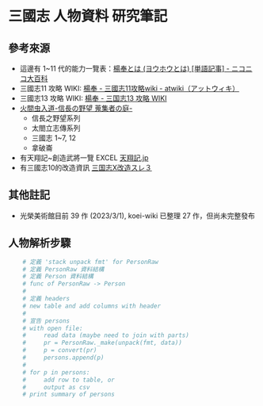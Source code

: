 # 三國志 人物資料 研究筆記

## 參考來源

- 這邊有 1~11 代的能力一覽表：[楊奉とは (ヨウホウとは) \[単語記事\] - ニコニコ大百科](https://dic.nicovideo.jp/a/%E6%A5%8A%E5%A5%89)
- 三國志11 攻略 WIKI: [楊奉 - 三國志11攻略wiki - atwiki（アットウィキ）](https://w.atwiki.jp/sangokushi11/pages/795.html)
- 三國志13 攻略 WIKI: [楊奉 - 三国志13 攻略 WIKI](http://sangokushi13wiki.wiki.fc2.com/wiki/%E6%A5%8A%E5%A5%89)
- [火間虫入道-信長の野望 蒐集者の庭-](http://hima.que.ne.jp/)
  - 信長之野望系列
  - 太閤立志傳系列
  - 三國志 1~7, 12
  - 拿破崙
- 有天翔記~創造武將一覽 EXCEL [天翔記.jp](https://xn--rssu31gj1g.jp/)
- 有三國志10的改造資訊 [三国志Ⅹ改造スレ３](https://game13.5ch.net/test/read.cgi/gamehis/1098017701/)

## 其他註記

- 光榮美術館目前 39 作 (2023/3/1), koei-wiki 已整理 27 作，但尚未完整發布

## 人物解析步驟

```py
    # 定義 'stack unpack fmt' for PersonRaw
    # 定義 PersonRaw 資料結構
    # 定義 Person 資料結構
    # func of PersonRaw -> Person
    #
    # 定義 headers
    # new table and add columns with header
    #
    # 宣告 persons
    # with open file:
    #     read data (maybe need to join with parts)
    #     pr = PersonRaw._make(unpack(fmt, data))
    #     p = convert(pr)
    #     persons.append(p)
    #
    # for p in persons:
    #     add row to table, or
    #     output as csv
    # print summary of persons
```
